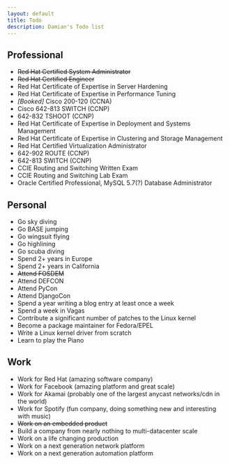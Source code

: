 ```yaml
---
layout: default
title: Todo
description: Damian's Todo list
---
```


Professional
------------
* ~~Red Hat Certified System Administrator~~
* ~~Red Hat Certified Engineer~~
* Red Hat Certificate of Expertise in Server Hardening
* Red Hat Certificate of Expertise in Performance Tuning
* _[Booked]_ Cisco 200-120 (CCNA)
* Cisco 642-813 SWITCH (CCNP)
* 642-832 TSHOOT (CCNP)
* Red Hat Certificate of Expertise in Deployment and Systems Management
* Red Hat Certificate of Expertise in Clustering and Storage Management
* Red Hat Certified Virtualization Administrator
* 642-902 ROUTE (CCNP)
* 642-813 SWITCH (CCNP)
* CCIE Routing and Switching Written Exam
* CCIE Routing and Switching Lab Exam
* Oracle Certified Professional, MySQL 5.7(?) Database Administrator

Personal
--------
* Go sky diving
* Go BASE jumping
* Go wingsuit flying
* Go highlining
* Go scuba diving
* Spend 2+ years in Europe
* Spend 2+ years in California
* ~~Attend FOSDEM~~
* Attend DEFCON
* Attend PyCon
* Attend DjangoCon
* Spend a year writing a blog entry at least once a week
* Spend a week in Vagas
* Contribute a significant number of patches to the Linux kernel
* Become a package maintainer for Fedora/EPEL
* Write a Linux kernel driver from scratch
* Learn to play the Piano

Work
----
* Work for Red Hat (amazing software company)
* Work for Facebook (amazing platform and great scale)
* Work for Akamai (probably one of the largest anycast networks/cdn in the world)
* Work for Spotify (fun company, doing something new and interesting with music)
* ~~Work on an embedded product~~
* Build a company from nearly nothing to multi-datacenter scale
* Work on a life changing production
* Work on a next generation network platform
* Work on a next generation automation platform